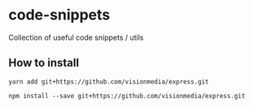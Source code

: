 # code-snippets

Collection of useful code snippets / utils

## How to install

`yarn add git+https://github.com/visionmedia/express.git`

`npm install --save git+https://github.com/visionmedia/express.git`